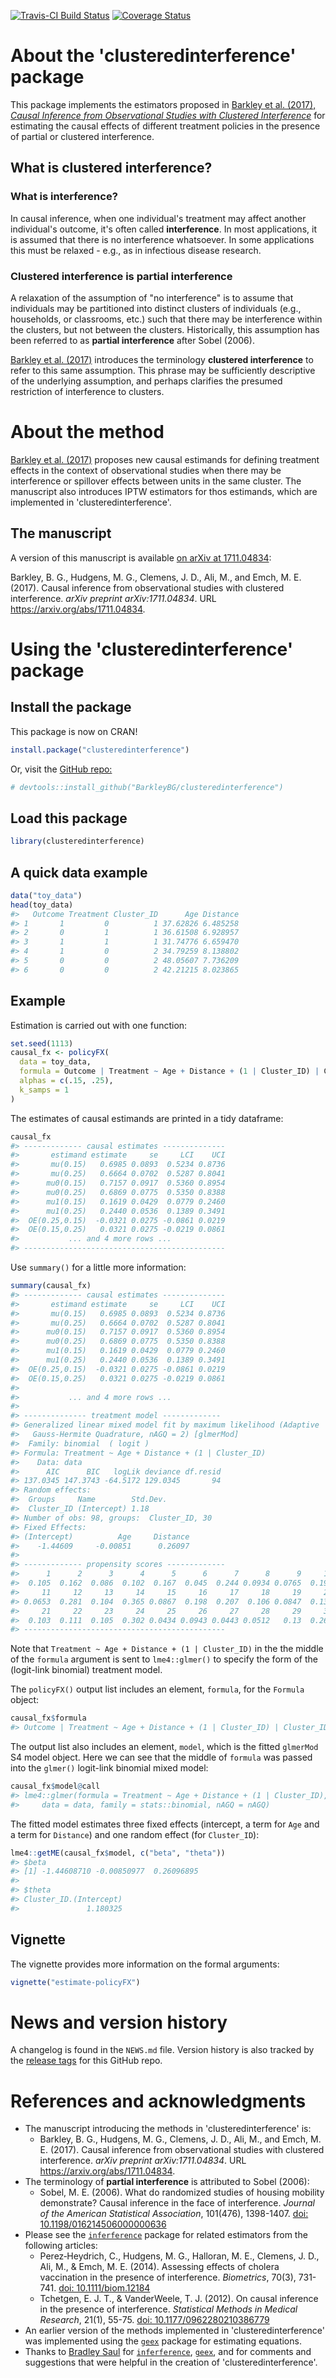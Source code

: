 
<!-- README.md is generated from README.Rmd. Please edit that file -->
[![Travis-CI Build Status](https://travis-ci.org/BarkleyBG/clusteredinterference.svg?branch=master)](https://travis-ci.org/BarkleyBG/clusteredinterference) [![Coverage Status](https://codecov.io/github/BarkleyBG/clusteredinterference/coverage.svg?branch=master)](https://codecov.io/github/BarkleyBG/clusteredinterference)

About the 'clusteredinterference' package
=========================================

This package implements the estimators proposed in [Barkley et al. (2017), *Causal Inference from Observational Studies with Clustered Interference*](https://arxiv.org/abs/1711.04834) for estimating the causal effects of different treatment policies in the presence of partial or clustered interference.

What is clustered interference?
-------------------------------

### What is interference?

In causal inference, when one individual's treatment may affect another individual's outcome, it's often called **interference**. In most applications, it is assumed that there is no interference whatsoever. In some applications this must be relaxed - e.g., as in infectious disease research.

### Clustered interference is partial interference

A relaxation of the assumption of "no interference" is to assume that individuals may be partitioned into distinct clusters of individuals (e.g., households, or classrooms, etc.) such that there may be interference within the clusters, but not between the clusters. Historically, this assumption has been referred to as **partial interference** after Sobel (2006).

[Barkley et al. (2017)](https://arxiv.org/abs/1711.04834) introduces the terminology **clustered interference** to refer to this same assumption. This phrase may be sufficiently descriptive of the underlying assumption, and perhaps clarifies the presumed restriction of interference to clusters.

About the method
================

[Barkley et al. (2017)](https://arxiv.org/abs/1711.04834) proposes new causal estimands for defining treatment effects in the context of observational studies when there may be interference or spillover effects between units in the same cluster. The manuscript also introduces IPTW estimators for thos estimands, which are implemented in 'clusteredinterference'.

The manuscript
--------------

A version of this manuscript is available [on arXiv at 1711.04834](https://arxiv.org/abs/1711.04834):

Barkley, B. G., Hudgens, M. G., Clemens, J. D., Ali, M., and Emch, M. E. (2017). Causal inference from observational studies with clustered interference. *arXiv preprint arXiv:1711.04834*. URL <https://arxiv.org/abs/1711.04834>.

Using the 'clusteredinterference' package
=========================================

Install the package
-------------------

This package is now on CRAN!

``` r
install.package("clusteredinterference")
```

Or, visit the [GitHub repo:](https://github.com/BarkleyBG/clusteredinterference)

``` r
# devtools::install_github("BarkleyBG/clusteredinterference")
```

Load this package
-----------------

``` r
library(clusteredinterference)
```

A quick data example
--------------------

``` r
data("toy_data")
head(toy_data)
#>   Outcome Treatment Cluster_ID      Age Distance
#> 1       1         0          1 37.62826 6.485258
#> 2       0         1          1 36.61508 6.928957
#> 3       1         1          1 31.74776 6.659470
#> 4       1         0          2 34.79259 8.138802
#> 5       0         0          2 48.05607 7.736209
#> 6       0         0          2 42.21215 8.023865
```

Example
-------

Estimation is carried out with one function:

``` r
set.seed(1113)
causal_fx <- policyFX(
  data = toy_data,
  formula = Outcome | Treatment ~ Age + Distance + (1 | Cluster_ID) | Cluster_ID,
  alphas = c(.15, .25), 
  k_samps = 1
)
```

The estimates of causal estimands are printed in a tidy dataframe:

``` r
causal_fx
#> ------------- causal estimates --------------
#>       estimand estimate     se     LCI    UCI
#>       mu(0.15)   0.6985 0.0893  0.5234 0.8736
#>       mu(0.25)   0.6664 0.0702  0.5287 0.8041
#>      mu0(0.15)   0.7157 0.0917  0.5360 0.8954
#>      mu0(0.25)   0.6869 0.0775  0.5350 0.8388
#>      mu1(0.15)   0.1619 0.0429  0.0779 0.2460
#>      mu1(0.25)   0.2440 0.0536  0.1389 0.3491
#>  OE(0.25,0.15)  -0.0321 0.0275 -0.0861 0.0219
#>  OE(0.15,0.25)   0.0321 0.0275 -0.0219 0.0861
#>           ... and 4 more rows ... 
#> ---------------------------------------------
```

Use `summary()` for a little more information:

``` r
summary(causal_fx)
#> ------------- causal estimates --------------
#>       estimand estimate     se     LCI    UCI
#>       mu(0.15)   0.6985 0.0893  0.5234 0.8736
#>       mu(0.25)   0.6664 0.0702  0.5287 0.8041
#>      mu0(0.15)   0.7157 0.0917  0.5360 0.8954
#>      mu0(0.25)   0.6869 0.0775  0.5350 0.8388
#>      mu1(0.15)   0.1619 0.0429  0.0779 0.2460
#>      mu1(0.25)   0.2440 0.0536  0.1389 0.3491
#>  OE(0.25,0.15)  -0.0321 0.0275 -0.0861 0.0219
#>  OE(0.15,0.25)   0.0321 0.0275 -0.0219 0.0861
#> 
#>           ... and 4 more rows ... 
#> 
#> -------------- treatment model -------------
#> Generalized linear mixed model fit by maximum likelihood (Adaptive
#>   Gauss-Hermite Quadrature, nAGQ = 2) [glmerMod]
#>  Family: binomial  ( logit )
#> Formula: Treatment ~ Age + Distance + (1 | Cluster_ID)
#>    Data: data
#>      AIC      BIC   logLik deviance df.resid 
#> 137.0345 147.3743 -64.5172 129.0345       94 
#> Random effects:
#>  Groups     Name        Std.Dev.
#>  Cluster_ID (Intercept) 1.18    
#> Number of obs: 98, groups:  Cluster_ID, 30
#> Fixed Effects:
#> (Intercept)          Age     Distance  
#>    -1.44609     -0.00851      0.26097  
#> 
#> ------------- propensity scores -------------
#>      1      2      3      4      5      6      7      8      9     10 
#>  0.105  0.162  0.086  0.102  0.167  0.045  0.244 0.0934 0.0765  0.197 
#>     11     12     13     14     15     16     17     18     19     20 
#> 0.0653  0.281  0.104  0.365 0.0867  0.198  0.207  0.106 0.0847  0.134 
#>     21     22     23     24     25     26     27     28     29     30 
#>  0.103  0.111  0.105  0.302 0.0434 0.0943 0.0443 0.0512   0.13  0.263 
#> ---------------------------------------------
```

Note that `Treatment ~ Age + Distance + (1 | Cluster_ID)` in the the middle of the `formula` argument is sent to `lme4::glmer()` to specify the form of the (logit-link binomial) treatment model.

The `policyFX()` output list includes an element, `formula`, for the `Formula` object:

``` r
causal_fx$formula
#> Outcome | Treatment ~ Age + Distance + (1 | Cluster_ID) | Cluster_ID
```

The output list also includes an element, `model`, which is the fitted `glmerMod` S4 model object. Here we can see that the middle of `formula` was passed into the `glmer()` logit-link binomial mixed model:

``` r
causal_fx$model@call
#> lme4::glmer(formula = Treatment ~ Age + Distance + (1 | Cluster_ID), 
#>     data = data, family = stats::binomial, nAGQ = nAGQ)
```

The fitted model estimates three fixed effects (intercept, a term for `Age` and a term for `Distance`) and one random effect (for `Cluster_ID`):

``` r
lme4::getME(causal_fx$model, c("beta", "theta"))
#> $beta
#> [1] -1.44608710 -0.00850977  0.26096895
#> 
#> $theta
#> Cluster_ID.(Intercept) 
#>               1.180325
```

Vignette
--------

The vignette provides more information on the formal arguments:

``` r
vignette("estimate-policyFX")
```

News and version history
========================

A changelog is found in the `NEWS.md` file. Version history is also tracked by the [release tags](https://github.com/BarkleyBG/clusteredinterference/releases) for this GitHub repo.

References and acknowledgments
==============================

-   The manuscript introducing the methods in 'clusteredinterference' is:
    -   Barkley, B. G., Hudgens, M. G., Clemens, J. D., Ali, M., and Emch, M. E. (2017). Causal inference from observational studies with clustered interference. *arXiv preprint arXiv:1711.04834*. URL <https://arxiv.org/abs/1711.04834>.
-   The terminology of **partial interference** is attributed to Sobel (2006):
    -   Sobel, M. E. (2006). What do randomized studies of housing mobility demonstrate? Causal inference in the face of interference. *Journal of the American Statistical Association*, 101(476), 1398-1407. [doi: 10.1198/016214506000000636](http://dx.doi.org/10.1198/016214506000000636)
-   Please see the [`inferference`](https://cran.r-project.org/package=inferference) package for related estimators from the following articles:
    -   Perez‐Heydrich, C., Hudgens, M. G., Halloran, M. E., Clemens, J. D., Ali, M., & Emch, M. E. (2014). Assessing effects of cholera vaccination in the presence of interference. *Biometrics*, 70(3), 731-741. [doi: 10.1111/biom.12184](doi.wiley.com/10.1111/biom.12184)
    -   Tchetgen, E. J. T., & VanderWeele, T. J. (2012). On causal inference in the presence of interference. *Statistical Methods in Medical Research*, 21(1), 55-75. [doi: 10.1177/0962280210386779](https://doi.org/10.1177/0962280210386779)
-   An earlier version of the methods implemented in 'clusteredinterference' was implemented using the [`geex`](https://github.com/bsaul/geex) package for estimating equations.
-   Thanks to [Bradley Saul](https://github.com/bsaul) for [`inferference`](https://cran.r-project.org/package=inferference), [`geex`](https://github.com/bsaul/geex), and for comments and suggestions that were helpful in the creation of 'clusteredinterference'.
